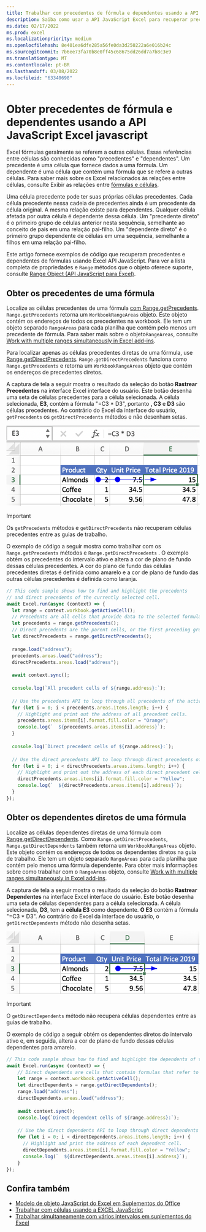 ```yaml
---
title: Trabalhar com precedentes de fórmula e dependentes usando a API JavaScript Excel javascript
description: Saiba como usar a API JavaScript Excel para recuperar precedentes e dependentes da fórmula.
ms.date: 02/17/2022
ms.prod: excel
ms.localizationpriority: medium
ms.openlocfilehash: 8e401ea6dfe285a56fe0da3d250222a6e016b24c
ms.sourcegitcommit: 7b6ee73fa70b8e0ff45c68675dd26dd7a7b8c3e9
ms.translationtype: MT
ms.contentlocale: pt-BR
ms.lasthandoff: 03/08/2022
ms.locfileid: "63340698"
---
```

# <a name="get-formula-precedents-and-dependents-using-the-excel-javascript-api"></a>Obter precedentes de fórmula e dependentes usando a API JavaScript Excel javascript

Excel fórmulas geralmente se referem a outras células. Essas referências entre células são conhecidas como "precedentes" e "dependentes". Um precedente é uma célula que fornece dados a uma fórmula. Um dependente é uma célula que contém uma fórmula que se refere a outras células. Para saber mais sobre os Excel relacionados às relações entre células, consulte Exibir as relações entre [fórmulas e células](https://support.microsoft.com/office/a59bef2b-3701-46bf-8ff1-d3518771d507).

Uma célula precedente pode ter suas próprias células precedentes. Cada célula precedente nessa cadeia de precedentes ainda é um precedente da célula original. A mesma relação existe para dependentes. Qualquer célula afetada por outra célula é dependente dessa célula. Um "precedente direto" é o primeiro grupo de células anterior nesta sequência, semelhante ao conceito de pais em uma relação pai-filho. Um "dependente direto" é o primeiro grupo dependente de células em uma sequência, semelhante a filhos em uma relação pai-filho.

Este artigo fornece exemplos de código que recuperam precedentes e dependentes de fórmulas usando Excel API JavaScript. Para ver a lista completa de propriedades e `Range` métodos que o objeto oferece suporte, consulte [Range Object (API JavaScript para Excel)](/javascript/api/excel/excel.range).

## <a name="get-the-precedents-of-a-formula"></a>Obter os precedentes de uma fórmula

Localize as células precedentes de uma fórmula [com Range.getPrecedents](/javascript/api/excel/excel.range#excel-excel-range-getprecedents-member(1)). `Range.getPrecedents` retorna um `WorkbookRangeAreas` objeto. Este objeto contém os endereços de todos os precedentes na workbook. Ele tem um objeto separado `RangeAreas` para cada planilha que contém pelo menos um precedente de fórmula. Para saber mais sobre o objeto`RangeAreas`, consulte [Work with multiple ranges simultaneously in Excel add-ins](excel-add-ins-multiple-ranges.md).

Para localizar apenas as células precedentes diretas de uma fórmula, use [Range.getDirectPrecedents](/javascript/api/excel/excel.range#excel-excel-range-getdirectprecedents-member(1)). `Range.getDirectPrecedents` funciona como `Range.getPrecedents` e retorna um `WorkbookRangeAreas` objeto que contém os endereços de precedentes diretos.

A captura de tela a seguir mostra o resultado da seleção do botão **Rastrear Precedentes** na interface Excel interface do usuário. Este botão desenha uma seta de células precedentes para a célula selecionada. A célula selecionada, **E3**, contém a fórmula "=C3 * D3", portanto **, C3** e **D3** são células precedentes. Ao contrário do Excel da interface do usuário, `getPrecedents` os `getDirectPrecedents` métodos e não desenham setas.

![Células precedentes de rastreamento de seta Excel interface do usuário.](../images/excel-ranges-trace-precedents.png)

> [!IMPORTANT]
> Os `getPrecedents` métodos e `getDirectPrecedents` não recuperam células precedentes entre as guias de trabalho.

O exemplo de código a seguir mostra como trabalhar com os `Range.getPrecedents` métodos e `Range.getDirectPrecedents` . O exemplo obtém os precedentes do intervalo ativo e altera a cor de plano de fundo dessas células precedentes. A cor do plano de fundo das células precedentes diretas é definida como amarelo e a cor de plano de fundo das outras células precedentes é definida como laranja.

```js
// This code sample shows how to find and highlight the precedents 
// and direct precedents of the currently selected cell.
await Excel.run(async (context) => {
  let range = context.workbook.getActiveCell();
  // Precedents are all cells that provide data to the selected formula.
  let precedents = range.getPrecedents();
  // Direct precedents are the parent cells, or the first preceding group of cells that provide data to the selected formula.    
  let directPrecedents = range.getDirectPrecedents();

  range.load("address");
  precedents.areas.load("address");
  directPrecedents.areas.load("address");
  
  await context.sync();

  console.log(`All precedent cells of ${range.address}:`);
  
  // Use the precedents API to loop through all precedents of the active cell.
  for (let i = 0; i < precedents.areas.items.length; i++) {
    // Highlight and print out the address of all precedent cells.
    precedents.areas.items[i].format.fill.color = "Orange";
    console.log(`  ${precedents.areas.items[i].address}`);
  }

  console.log(`Direct precedent cells of ${range.address}:`);

  // Use the direct precedents API to loop through direct precedents of the active cell.
  for (let i = 0; i < directPrecedents.areas.items.length; i++) {
    // Highlight and print out the address of each direct precedent cell.
    directPrecedents.areas.items[i].format.fill.color = "Yellow";
    console.log(`  ${directPrecedents.areas.items[i].address}`);
  }
});
```

## <a name="get-the-direct-dependents-of-a-formula"></a>Obter os dependentes diretos de uma fórmula

Localize as células dependentes diretas de uma fórmula com [Range.getDirectDependents](/javascript/api/excel/excel.range#excel-excel-range-getdirectdependents-member(1)). Como `Range.getDirectPrecedents`, `Range.getDirectDependents` também retorna um `WorkbookRangeAreas` objeto. Este objeto contém os endereços de todos os dependentes diretos na guia de trabalho. Ele tem um objeto separado `RangeAreas` para cada planilha que contém pelo menos uma fórmula dependente. Para obter mais informações sobre como trabalhar com o `RangeAreas` objeto, consulte [Work with multiple ranges simultaneously in Excel add-ins](excel-add-ins-multiple-ranges.md).

A captura de tela a seguir mostra o resultado da seleção do botão **Rastrear Dependentes** na interface Excel interface do usuário. Este botão desenha uma seta de células dependentes para a célula selecionada. A célula selecionada, **D3**, tem a **célula E3** como dependente. **O E3** contém a fórmula "=C3 * D3". Ao contrário do Excel da interface do usuário, o `getDirectDependents` método não desenha setas.

![Seta rastreando células dependentes na interface Excel interface do usuário.](../images/excel-ranges-trace-dependents.png)

> [!IMPORTANT]
> O `getDirectDependents` método não recupera células dependentes entre as guias de trabalho.

O exemplo de código a seguir obtém os dependentes diretos do intervalo ativo e, em seguida, altera a cor de plano de fundo dessas células dependentes para amarelo.

```js
// This code sample shows how to find and highlight the dependents of the currently selected cell.
await Excel.run(async (context) => {
    // Direct dependents are cells that contain formulas that refer to other cells.
    let range = context.workbook.getActiveCell();
    let directDependents = range.getDirectDependents();
    range.load("address");
    directDependents.areas.load("address");
    
    await context.sync();
    console.log(`Direct dependent cells of ${range.address}:`);

    // Use the direct dependents API to loop through direct dependents of the active cell.
    for (let i = 0; i < directDependents.areas.items.length; i++) {
      // Highlight and print the address of each dependent cell.
      directDependents.areas.items[i].format.fill.color = "Yellow";
      console.log(`  ${directDependents.areas.items[i].address}`);
    }
});
```

## <a name="see-also"></a>Confira também

- [Modelo de objeto JavaScript do Excel em Suplementos do Office](excel-add-ins-core-concepts.md)
- [Trabalhar com células usando a EXCEL JavaScript](excel-add-ins-cells.md)
- [Trabalhar simultaneamente com vários intervalos em suplementos do Excel](excel-add-ins-multiple-ranges.md)
